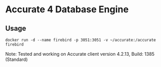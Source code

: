 # Accurate 4 Database Engine

## Usage

```
docker run -d --name firebird -p 3051:3051 -v ~/accurate:/accurate firebird
```

Note: Tested and working on Accurate client version 4.2.13, Build: 1385 (Standard)